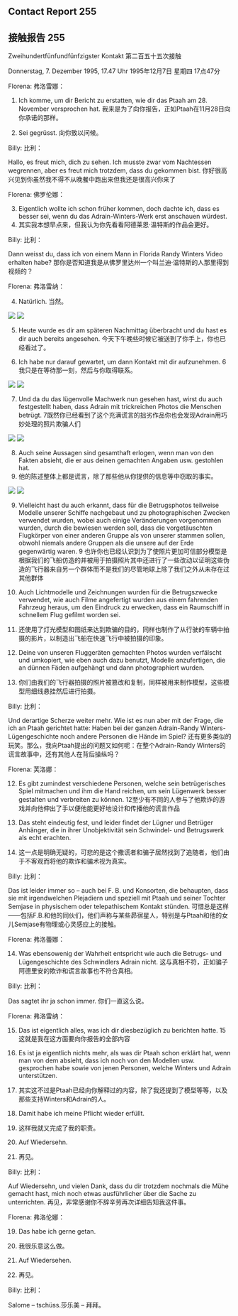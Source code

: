 ## Contact Report 255
## 接触报告 255

Zweihundertfünfundfünfzigster Kontakt
第二百五十五次接触

Donnerstag, 7. Dezember 1995, 17.47 Uhr
1995年12月7日 星期四 17点47分

Florena:
弗洛雷娜：

1. Ich komme, um dir Bericht zu erstatten, wie dir das Ptaah am 28. November versprochen hat.
我来是为了向你报告，正如Ptaah在11月28日向你承诺的那样。

2. Sei gegrüsst.
向你致以问候。

Billy:
比利：

Hallo, es freut mich, dich zu sehen. Ich musste zwar vom Nachtessen wegrennen, aber es freut mich trotzdem, dass du gekommen bist.
你好很高兴见到你虽然我不得不从晚餐中跑出来但我还是很高兴你来了

Florena:
佛罗伦娜：

3. Eigentlich wollte ich schon früher kommen, doch dachte ich, dass es besser sei, wenn du das Adrain-Winters-Werk erst anschauen würdest.
3. 其实我本想早点来，但我认为你先看看阿德莱恩·温特斯的作品会更好。

Billy:
比利：

Dann weisst du, dass ich von einem Mann in Florida Randy Winters Video erhalten habe?
那你是否知道我是从佛罗里达州一个叫兰迪·温特斯的人那里得到视频的？

Florena:
弗洛雷纳：

4. Natürlich.
当然。

[![](https://www.futureofmankind.co.uk/w/images/b/b7/CR255-Image1.jpg)](https://www.futureofmankind.co.uk/Billy_Meier/<https:/www.futureofmankind.co.uk/w/images/b/b7/CR255-Image1.jpg>)
[![](https://www.futureofmankind.co.uk/w/images/b/b7/CR255-Image1.jpg)](https://www.futureofmankind.co.uk/Billy_Meier/<https:/www.futureofmankind.co.uk/w/images/b/b7/CR255-Image1.jpg>)

5. Heute wurde es dir am späteren Nachmittag überbracht und du hast es dir auch bereits angesehen.
今天下午晚些时候它被送到了你手上，你也已经看过了。

6. Ich habe nur darauf gewartet, um dann Kontakt mit dir aufzunehmen.
6 我只是在等待那一刻，然后与你取得联系。

[![](https://www.futureofmankind.co.uk/w/images/4/41/CR255-Image2.jpg)](https://www.futureofmankind.co.uk/Billy_Meier/<https:/www.futureofmankind.co.uk/w/images/4/41/CR255-Image2.jpg>)
[![](https://www.futureofmankind.co.uk/w/images/4/41/CR255-Image2.jpg)](https://www.futureofmankind.co.uk/Billy_Meier/<https:/www.futureofmankind.co.uk/w/images/4/41/CR255-Image2.jpg>)

7. Und da du das lügenvolle Machwerk nun gesehen hast, wirst du auch festgestellt haben, dass Adrain mit trickreichen Photos die Menschen betrügt.
7既然你已经看到了这个充满谎言的拙劣作品你也会发现Adrain用巧妙处理的照片欺骗人们

[![](https://www.futureofmankind.co.uk/w/images/4/40/CR255-Image3.jpg)](https://www.futureofmankind.co.uk/Billy_Meier/<https:/www.futureofmankind.co.uk/w/images/4/40/CR255-Image3.jpg>)
[![](https://www.futureofmankind.co.uk/w/images/4/40/CR255-Image3.jpg)](https://www.futureofmankind.co.uk/Billy_Meier/<https:/www.futureofmankind.co.uk/w/images/4/40/CR255-Image3.jpg>)

8. Auch seine Aussagen sind gesamthaft erlogen, wenn man von den Fakten absieht, die er aus deinen gemachten Angaben usw. gestohlen hat.
8. 他的陈述整体上都是谎言，除了那些他从你提供的信息等中窃取的事实。

[![](https://www.futureofmankind.co.uk/w/images/4/4f/CR255-Image4.jpg)](https://www.futureofmankind.co.uk/Billy_Meier/<https:/www.futureofmankind.co.uk/w/images/4/4f/CR255-Image4.jpg>)
[![](https://www.futureofmankind.co.uk/w/images/4/4f/CR255-Image4.jpg)](https://www.futureofmankind.co.uk/Billy_Meier/<https:/www.futureofmankind.co.uk/w/images/4/4f/CR255-Image4.jpg>)

9. Vielleicht hast du auch erkannt, dass für die Betrugsphotos teilweise Modelle unserer Schiffe nachgebaut und zu photographischen Zwecken verwendet wurden, wobei auch einige Veränderungen vorgenommen wurden, durch die bewiesen werden soll, dass die vorgetäuschten Flugkörper von einer anderen Gruppe als von unserer stammen sollen, obwohl niemals andere Gruppen als die unsere auf der Erde gegenwärtig waren.
9 也许你也已经认识到为了使照片更加可信部分模型是根据我们的飞船仿造的并被用于拍摄照片其中还进行了一些改动以证明这些伪造的飞行器来自另一个群体而不是我们的尽管地球上除了我们之外从未存在过其他群体

10. Auch Lichtmodelle und Zeichnungen wurden für die Betrugszwecke verwendet, wie auch Filme angefertigt wurden aus einem fahrenden Fahrzeug heraus, um den Eindruck zu erwecken, dass ein Raumschiff in schnellem Flug gefilmt worden sei.
10. 还使用了灯光模型和图纸来达到欺骗的目的，同样也制作了从行驶的车辆中拍摄的影片，以制造出飞船在快速飞行中被拍摄的印象。

11. Deine von unseren Fluggeräten gemachten Photos wurden verfälscht und umkopiert, wie eben auch dazu benutzt, Modelle anzufertigen, die an dünnen Fäden aufgehängt und dann photographiert wurden.
11. 你们由我们的飞行器拍摄的照片被篡改和复制，同样被用来制作模型，这些模型用细线悬挂然后进行拍摄。

Billy:
比利：

Und derartige Scherze weiter mehr. Wie ist es nun aber mit der Frage, die ich an Ptaah gerichtet hatte: Haben bei der ganzen Adrain-Randy Winters-Lügengeschichte noch andere Personen die Hände im Spiel?
还有更多类似的玩笑。那么，我向Ptaah提出的问题又如何呢：在整个Adrain-Randy Winters的谎言故事中，还有其他人在背后操纵吗？

Florena:
芙洛娜：

12. Es gibt zumindest verschiedene Personen, welche sein betrügerisches Spiel mitmachen und ihm die Hand reichen, um sein Lügenwerk besser gestalten und verbreiten zu können.
12至少有不同的人参与了他欺诈的游戏并向他伸出了手以便他能更好地设计和传播他的谎言作品

13. Das steht eindeutig fest, und leider findet der Lügner und Betrüger Anhänger, die in ihrer Unobjektivität sein Schwindel- und Betrugswerk als echt erachten.
13. 这一点是明确无疑的，可悲的是这个撒谎者和骗子居然找到了追随者，他们由于不客观而将他的欺诈和骗术视为真实。

Billy:
比利：

Das ist leider immer so – auch bei F. B. und Konsorten, die behaupten, dass sie mit irgendwelchen Plejadiern und speziell mit Ptaah und seiner Tochter Semjase in physischem oder telepathischem Kontakt stünden.
可惜总是这样——包括F.B.和他的同伙们，他们声称与某些昴宿星人，特别是与Ptaah和他的女儿Semjase有物理或心灵感应上的接触。

Florena:
弗洛蕾娜：

14. Was ebensowenig der Wahrheit entspricht wie auch die Betrugs- und Lügengeschichte des Schwindlers Adrain nicht.
这与真相不符，正如骗子阿德里安的欺诈和谎言故事也不符合真相。

Billy:
比利：

Das sagtet ihr ja schon immer.
你们一直这么说。

Florena:
弗洛雷纳：

15. Das ist eigentlich alles, was ich dir diesbezüglich zu berichten hatte.
15 这就是我在这方面要向你报告的全部内容

16. Es ist ja eigentlich nichts mehr, als was dir Ptaah schon erklärt hat, wenn man von dem absieht, dass ich noch von den Modellen usw. gesprochen habe sowie von jenen Personen, welche Winters und Adrain unterstützen.
16. 其实这不过是Ptaah已经向你解释过的内容，除了我还提到了模型等等，以及那些支持Winters和Adrain的人。

17. Damit habe ich meine Pflicht wieder erfüllt.
17. 这样我就又完成了我的职责。

18. Auf Wiedersehn.
18. 再见。

Billy:
比利：

Auf Wiedersehn, und vielen Dank, dass du dir trotzdem nochmals die Mühe gemacht hast, mich noch etwas ausführlicher über die Sache zu unterrichten.
再见，非常感谢你不辞辛劳再次详细告知我这件事。

Florena:
弗洛伦娜：

19. Das habe ich gerne getan.
19. 我很乐意这么做。

20. Auf Wiedersehen.
20. 再见。

Billy:
比利：

Salome – tschüss.莎乐美 – 拜拜。

